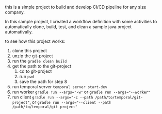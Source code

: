 this is a simple project to build and develop CI/CD pipeline for any size company.

In this sample project, I created a workflow definition with some activities to automatically clone, build, test, and clean a sample java project automativally. 

to see how this project works:
1. clone this project
2. unzip the git-project
3. run the ``` gradle clean build ```
4. get the path to the git-project
   1. cd to git-project
   2. run ``` pwd ```
   3. save the path for step 8
6. run temporal server ```temporal server start-dev```
7. run worker ``` gradle run --args="-w" ``` or ``` gradle run --args="--worker" ```
8. run client ``` gradle run --args="-c --path /path/to/temporal/git-project" ```, or ``` gradle run --args="--client --path /path/to/temporal/git-project" ```
